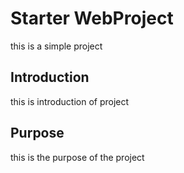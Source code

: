 # Starter WebProject

this is a simple project




## Introduction

this is introduction of project



## Purpose

this is the purpose of the project